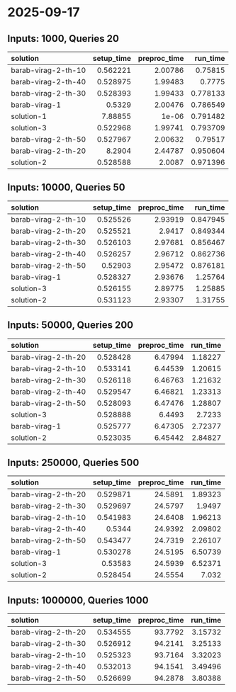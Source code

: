 # 2025-09-17

## Inputs: 1000, Queries 20

| solution            |   setup_time |   preproc_time |   run_time |
|:--------------------|-------------:|---------------:|-----------:|
| barab-virag-2-th-10 |     0.562221 |        2.00786 |   0.75815  |
| barab-virag-2-th-40 |     0.528975 |        1.99483 |   0.7775   |
| barab-virag-2-th-30 |     0.528393 |        1.99433 |   0.778133 |
| barab-virag-1       |     0.5329   |        2.00476 |   0.786549 |
| solution-1          |     7.88855  |        1e-06   |   0.791482 |
| solution-3          |     0.522968 |        1.99741 |   0.793709 |
| barab-virag-2-th-50 |     0.527967 |        2.00632 |   0.79517  |
| barab-virag-2-th-20 |     8.2904   |        2.44787 |   0.950604 |
| solution-2          |     0.528588 |        2.0087  |   0.971396 |

## Inputs: 10000, Queries 50

| solution            |   setup_time |   preproc_time |   run_time |
|:--------------------|-------------:|---------------:|-----------:|
| barab-virag-2-th-10 |     0.525526 |        2.93919 |   0.847945 |
| barab-virag-2-th-20 |     0.525521 |        2.9417  |   0.849344 |
| barab-virag-2-th-30 |     0.526103 |        2.97681 |   0.856467 |
| barab-virag-2-th-40 |     0.526257 |        2.96712 |   0.862736 |
| barab-virag-2-th-50 |     0.52903  |        2.95472 |   0.876181 |
| barab-virag-1       |     0.528327 |        2.93676 |   1.25764  |
| solution-3          |     0.526155 |        2.89775 |   1.25885  |
| solution-2          |     0.531123 |        2.93307 |   1.31755  |

## Inputs: 50000, Queries 200

| solution            |   setup_time |   preproc_time |   run_time |
|:--------------------|-------------:|---------------:|-----------:|
| barab-virag-2-th-20 |     0.528428 |        6.47994 |    1.18227 |
| barab-virag-2-th-10 |     0.533141 |        6.44539 |    1.20615 |
| barab-virag-2-th-30 |     0.526118 |        6.46763 |    1.21632 |
| barab-virag-2-th-40 |     0.529547 |        6.46821 |    1.23313 |
| barab-virag-2-th-50 |     0.528093 |        6.47476 |    1.28807 |
| solution-3          |     0.528888 |        6.4493  |    2.7233  |
| barab-virag-1       |     0.525777 |        6.47305 |    2.72377 |
| solution-2          |     0.523035 |        6.45442 |    2.84827 |

## Inputs: 250000, Queries 500

| solution            |   setup_time |   preproc_time |   run_time |
|:--------------------|-------------:|---------------:|-----------:|
| barab-virag-2-th-20 |     0.529871 |        24.5891 |    1.89323 |
| barab-virag-2-th-30 |     0.529697 |        24.5797 |    1.9497  |
| barab-virag-2-th-10 |     0.541983 |        24.6408 |    1.96213 |
| barab-virag-2-th-40 |     0.5344   |        24.9392 |    2.09802 |
| barab-virag-2-th-50 |     0.543477 |        24.7319 |    2.26107 |
| barab-virag-1       |     0.530278 |        24.5195 |    6.50739 |
| solution-3          |     0.53583  |        24.5939 |    6.52371 |
| solution-2          |     0.528454 |        24.5554 |    7.032   |

## Inputs: 1000000, Queries 1000

| solution            |   setup_time |   preproc_time |   run_time |
|:--------------------|-------------:|---------------:|-----------:|
| barab-virag-2-th-20 |     0.534555 |        93.7792 |    3.15732 |
| barab-virag-2-th-30 |     0.526912 |        94.2141 |    3.25133 |
| barab-virag-2-th-10 |     0.525323 |        93.7164 |    3.32023 |
| barab-virag-2-th-40 |     0.532013 |        94.1541 |    3.49496 |
| barab-virag-2-th-50 |     0.526699 |        94.2878 |    3.80388 |
